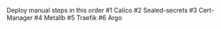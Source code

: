 Deploy manual steps in this order
#1 Calico
#2 Sealed-secrets
#3 Cert-Manager
#4 Metallb
#5 Traefik
#6 Argo


